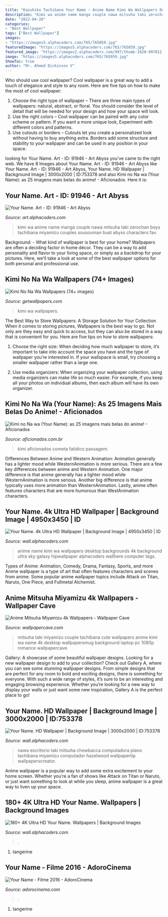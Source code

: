 ```yaml
---
title: "Kazuhiko Tachibana Your Name ~ Anime Name Kimi Wa Wallpapers Desktop Backgrounds 4k Background Ultra Sky Galaxy Hipwallpaper Alphacoders Wallhere Computer Tags"
description: "Kimi wa anime name manga couple nawa mitsuha taki zerochan boys tachibana miyamizu couples sousouman bust abyss characters fav"
date: "2022-04-20"
categories:
- "Best Wallpaper"
tags: ["Best Wallpaper"]
images:
- "https://images5.alphacoders.com/765/765059.jpg"
featuredImage: "https://images5.alphacoders.com/765/765059.jpg"
featured_image: "https://images2.alphacoders.com/997/thumb-1920-997812.jpg"
image: "https://images5.alphacoders.com/765/765059.jpg"
ShowToc: true
author: "Mr. Ahmed Dickinson V"
---
```



Who should use cool wallpaper?
Cool wallpaper is a great way to add a touch of elegance and style to any room. Here are five tips on how to make the most of cool wallpaper: 
1) Choose the right type of wallpaper – There are three main types of wallpapers: natural, abstract, or floral. You should consider the level of detail that will be needed for your design and how your space will look. 
2) Use the right colors – Cool wallpaper can be paired with any color scheme or pattern. If you want a more unique look, Experiment with different colors and patterns. 
3) Use cutouts or borders – Cutouts let you create a personalized look without having to buy anything extra. Borders add some structure and stability to your wallpaper and can be used in any position in your space.

	

		
looking for Your Name. Art - ID: 91946 - Art Abyss you've came to the right web. We have 8 Images about Your Name. Art - ID: 91946 - Art Abyss like Your Name. Art - ID: 91946 - Art Abyss, Your Name. HD Wallpaper | Background Image | 3000x2000 | ID:753378 and also Kimi no Na wa (Your Name): as 25 imagens mais belas do anime! - Aficionados. Here it is:
		
    
## Your Name. Art - ID: 91946 - Art Abyss

<img loading=lazy src="https://artfiles.alphacoders.com/919/91946.jpg" onerror="this.onerror=null;this.src='https://tse2.mm.bing.net/th?id=OIP.RaWZzlyV_BlAJ5qodFOJJgHaLK&amp;pid=15.1';" alt="Your Name. Art - ID: 91946 - Art Abyss">

_Source: art.alphacoders.com_

>kimi wa anime name manga couple nawa mitsuha taki zerochan boys tachibana miyamizu couples sousouman bust abyss characters fav. 

	

Background: - What kind of wallpaper is best for your home?
Wallpapers are often a deciding factor in home décor. They can be a way to add personality and flavor to your living space, or simply as a backdrop for your pictures. Here, we'll take a look at some of the best wallpaper options for both personal and professional use.

    
## Kimi No Na Wa Wallpapers (74+ Images)

<img loading=lazy src="http://getwallpapers.com/wallpaper/full/7/3/8/1051087-kimi-no-na-wa-wallpapers-1080x1920-for-htc.jpg" onerror="this.onerror=null;this.src='https://tse4.mm.bing.net/th?id=OIP.461cyEjTQHuxXx5yA639ugHaNK&amp;pid=15.1';" alt="Kimi No Na Wa Wallpapers (74+ images)">

_Source: getwallpapers.com_

>kimi wa wallpapers. 

	

The Best Way to Store Wallpapers: A Storage Solution for Your Collection
When it comes to storing pictures, Wallpapers is the best way to go. Not only are they easy and quick to access, but they can also be stored in a way that is convenient for you. Here are five tips on how to store wallpapers:
1) Choose the right size: When deciding how much wallpaper to store, it’s important to take into account the space you have and the type of wallpaper you’re interested in. If your wallspace is small, try choosing a smaller wallpaper rather than a large one.

2) Use media organizers: When organizing your wallpaper collection, using media organizers can make life so much easier. For example, if you keep all your photos on individual albums, then each album will have its own organizer.

    
## Kimi No Na Wa (Your Name): As 25 Imagens Mais Belas Do Anime! - Aficionados

<img loading=lazy src="https://s.aficionados.com.br/imagens/861903_cke.jpg" onerror="this.onerror=null;this.src='https://tse3.mm.bing.net/th?id=OIP.BFkn4_OtsdhLIxHrXRSWqQHaEK&amp;pid=15.1';" alt="Kimi no Na wa (Your Name): as 25 imagens mais belas do anime! - Aficionados">

_Source: aficionados.com.br_

>kimi aficionados cometa fatídico passagem. 

	

Differences Between Anime and Western Animation: Animation generally has a lighter mood while WesternAnimation is more serious.
There are a few key differences between anime and Western Animation. One major difference is that anime generally has a lighter mood while WesternAnimation is more serious. Another big difference is that anime typically uses more animation than WesternAnimation. Lastly, anime often features characters that are more humorous than WestAnimation characters.

    
## Your Name. 4k Ultra HD Wallpaper | Background Image | 4950x3450 | ID

<img loading=lazy src="https://images5.alphacoders.com/765/765059.jpg" onerror="this.onerror=null;this.src='https://tse4.mm.bing.net/th?id=OIP.XcOuHrV-F1hMOZezZgggHQHaFK&amp;pid=15.1';" alt="Your Name. 4k Ultra HD Wallpaper | Background Image | 4950x3450 | ID">

_Source: wall.alphacoders.com_

>anime name kimi wa wallpapers desktop backgrounds 4k background ultra sky galaxy hipwallpaper alphacoders wallhere computer tags. 

	

Types of Anime: Animation, Comedy, Drama, Fantasy, Sports, and more
Anime wallpaper is a type of art that often features characters and scenes from anime. Some popular anime wallpaper topics include Attack on Titan, Naruto, One Piece, and Fullmetal Alchemist.

    
## Anime Mitsuha Miyamizu 4k Wallpapers - Wallpaper Cave

<img loading=lazy src="https://wallpapercave.com/wp/wp5456577.jpg" onerror="this.onerror=null;this.src='https://tse3.mm.bing.net/th?id=OIP.acnsHLmD6wzGkBJ-R7yn1gHaEK&amp;pid=15.1';" alt="Anime Mitsuha Miyamizu 4k Wallpapers - Wallpaper Cave">

_Source: wallpapercave.com_

>mitsuha taki miyamizu couple tachibana cute wallpapers anime kimi wa name 4k desktop wallpapersmug background laptop pc 1080p romance wallpapercave. 

	

Gallery: A showcase of some beautiful wallpaper designs.
Looking for a new wallpaper design to add to your collection? Check out Gallery A, where you can see some stunning wallpaper designs. From simple designs that are perfect for any room to bold and exciting designs, there is something for everyone. With such a wide range of styles, it’s sure to be an interesting and engaging browsing experience. Whether you’re looking for a new way to display your walls or just want some new inspiration, Gallery A is the perfect place to go!





	
	
    
## Your Name. HD Wallpaper | Background Image | 3000x2000 | ID:753378

<img loading=lazy src="https://images5.alphacoders.com/753/753378.jpg" onerror="this.onerror=null;this.src='https://tse4.mm.bing.net/th?id=OIP.S18H_j3Wnzt-JIz_E-NpFAHaE8&amp;pid=15.1';" alt="Your Name. HD Wallpaper | Background Image | 3000x2000 | ID:753378">

_Source: wall.alphacoders.com_

>nawa escritorio taki mitsuha chewbacca computadora plano tachibana miyamizu computador hazelwood wallpapertip wallpaperscreator. 

	

Anime wallpaper is a popular way to add some extra excitement to your home screen. Whether you’re a fan of shows like Attack on Titan or Naruto, or just want something to look at while you sleep, anime wallpaper is a great way to liven up your space.

    
## 180+ 4K Ultra HD Your Name. Wallpapers | Background Images

<img loading=lazy src="https://images2.alphacoders.com/997/thumb-1920-997812.jpg" onerror="this.onerror=null;this.src='https://tse3.mm.bing.net/th?id=OIP.6m1C8cCi-hiUZ6W4WDrHIwHaEr&amp;pid=15.1';" alt="180+ 4K Ultra HD Your Name. Wallpapers | Background Images">

_Source: wall.alphacoders.com_

>. 

	

1. tangerine 

    
## Your Name - Filme 2016 - AdoroCinema

<img loading=lazy src="http://br.web.img3.acsta.net/pictures/17/10/04/19/01/4966397.jpg" onerror="this.onerror=null;this.src='https://tse3.mm.bing.net/th?id=OIP._ZUdCA_MBfKdp8NqaI7tzgHaK3&amp;pid=15.1';" alt="Your Name - Filme 2016 - AdoroCinema">

_Source: adorocinema.com_

>. 

	

1. tangerine 

